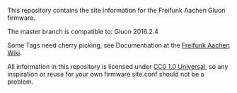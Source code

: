 This repository contains the site information for the Freifunk Aachen Gluon
firmware.

The master branch is compatible to: Gluon 2016.2.4

Some Tags need cherry picking, see Documentiation at the [Freifunk Aachen Wiki][wiki].

All information in this repository is licensed under [CC0 1.0 Universal][CC0],
so any inspiration or reuse for your own firmware site.conf should not be
a problem.


[wiki]: https://wiki.freifunk.net/Freifunk_Aachen/Firmware#Dokumentation
[CC0]: https://creativecommons.org/publicdomain/zero/1.0/deed.en

